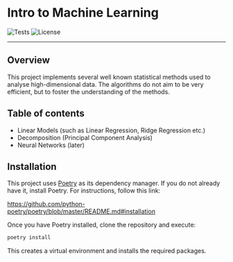 # Intro to Machine Learning

![Tests](https://github.com/MoritzM00/Machine-Learning/actions/workflows/tests.yml/badge.svg)
![License](https://img.shields.io/github/license/MoritzM00/Machine-Learning?color=blue)

---

## Overview
This project implements several well known statistical methods used to analyse high-dimensional data.
The algorithms do not aim to be very efficient, but to foster the understanding of the methods.

## Table of contents
- Linear Models (such as Linear Regression, Ridge Regression etc.)
- Decomposition (Principal Component Analysis)
- Neural Networks (later)

## Installation

This project uses [Poetry](https://python-poetry.org/ "python-poetry.org") as its dependency manager.
If you do not already have it, install Poetry.
For instructions, follow this link:

https://github.com/python-poetry/poetry/blob/master/README.md#installation


Once you have Poetry installed, clone the repository and execute:

```bash
poetry install
```

This creates a virtual environment and installs the required packages.
